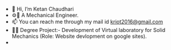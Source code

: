 - 👋 Hi, I’m Ketan Chaudhari
- ⚙🔩 A Mechanical Engineer.
- 📫 You can reach me through my mail id kriot2016@gmail.com
- 👨‍💻 Degree Project:- Development of Virtual laboratory for Solid Mechanics (Role: Website devlopment on google sites).
- 
<!---
KC981210/KC981210 is a ✨ special ✨ repository because its `README.md` (this file) appears on your GitHub profile.
You can click the Preview link to take a look at your changes.
--->
